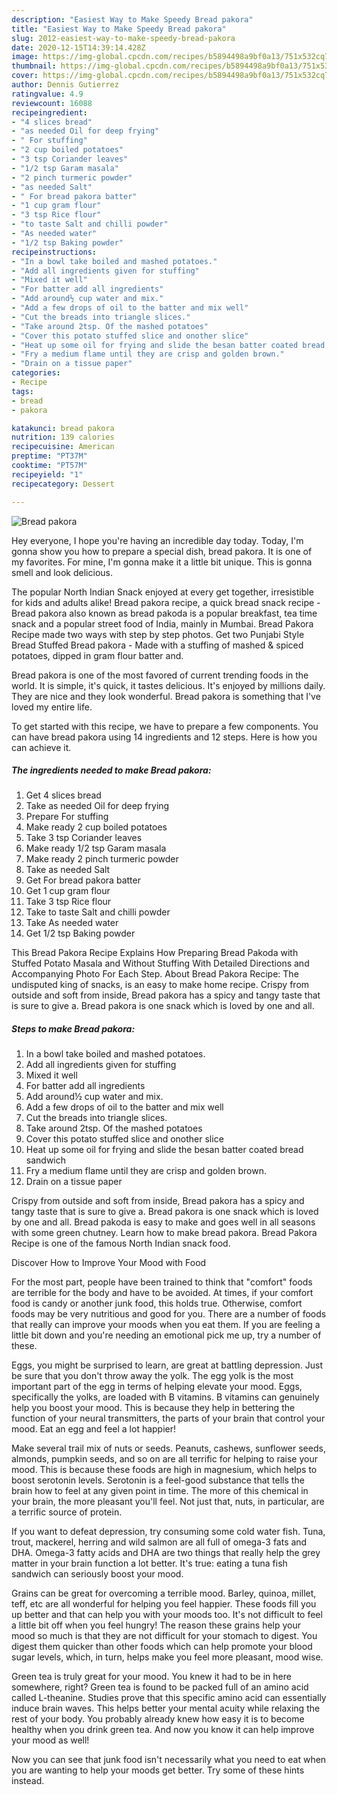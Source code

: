 ```yaml
---
description: "Easiest Way to Make Speedy Bread pakora"
title: "Easiest Way to Make Speedy Bread pakora"
slug: 2012-easiest-way-to-make-speedy-bread-pakora
date: 2020-12-15T14:39:14.428Z
image: https://img-global.cpcdn.com/recipes/b5894498a9bf0a13/751x532cq70/bread-pakora-recipe-main-photo.jpg
thumbnail: https://img-global.cpcdn.com/recipes/b5894498a9bf0a13/751x532cq70/bread-pakora-recipe-main-photo.jpg
cover: https://img-global.cpcdn.com/recipes/b5894498a9bf0a13/751x532cq70/bread-pakora-recipe-main-photo.jpg
author: Dennis Gutierrez
ratingvalue: 4.9
reviewcount: 16088
recipeingredient:
- "4 slices bread"
- "as needed Oil for deep frying"
- " For stuffing"
- "2 cup boiled potatoes"
- "3 tsp Coriander leaves"
- "1/2 tsp Garam masala"
- "2 pinch turmeric powder"
- "as needed Salt"
- " For bread pakora batter"
- "1 cup gram flour"
- "3 tsp Rice flour"
- "to taste Salt and chilli powder"
- "As needed water"
- "1/2 tsp Baking powder"
recipeinstructions:
- "In a bowl take boiled and mashed potatoes."
- "Add all ingredients given for stuffing"
- "Mixed it well"
- "For batter add all ingredients"
- "Add around½ cup water and mix."
- "Add a few drops of oil to the batter and mix well"
- "Cut the breads into triangle slices."
- "Take around 2tsp. Of the mashed potatoes"
- "Cover this potato stuffed slice and onother slice"
- "Heat up some oil for frying and slide the besan batter coated bread sandwich"
- "Fry a medium flame until they are crisp and golden brown."
- "Drain on a tissue paper"
categories:
- Recipe
tags:
- bread
- pakora

katakunci: bread pakora 
nutrition: 139 calories
recipecuisine: American
preptime: "PT37M"
cooktime: "PT57M"
recipeyield: "1"
recipecategory: Dessert

---
```



![Bread pakora](https://img-global.cpcdn.com/recipes/b5894498a9bf0a13/751x532cq70/bread-pakora-recipe-main-photo.jpg)

Hey everyone, I hope you're having an incredible day today. Today, I'm gonna show you how to prepare a special dish, bread pakora. It is one of my favorites. For mine, I'm gonna make it a little bit unique. This is gonna smell and look delicious.

The popular North Indian Snack enjoyed at every get together, irresistible for kids and adults alike! Bread pakora recipe, a quick bread snack recipe - Bread pakora also known as bread pakoda is a popular breakfast, tea time snack and a popular street food of India, mainly in Mumbai. Bread Pakora Recipe made two ways with step by step photos. Get two Punjabi Style Bread Stuffed Bread pakora - Made with a stuffing of mashed &amp; spiced potatoes, dipped in gram flour batter and.

Bread pakora is one of the most favored of current trending foods in the world. It is simple, it's quick, it tastes delicious. It's enjoyed by millions daily. They are nice and they look wonderful. Bread pakora is something that I've loved my entire life.


To get started with this recipe, we have to prepare a few components. You can have bread pakora using 14 ingredients and 12 steps. Here is how you can achieve it.

<!--inarticleads1-->

##### The ingredients needed to make Bread pakora:

1. Get 4 slices bread
1. Take as needed Oil for deep frying
1. Prepare  For stuffing
1. Make ready 2 cup boiled potatoes
1. Take 3 tsp Coriander leaves
1. Make ready 1/2 tsp Garam masala
1. Make ready 2 pinch turmeric powder
1. Take as needed Salt
1. Get  For bread pakora batter
1. Get 1 cup gram flour
1. Take 3 tsp Rice flour
1. Take to taste Salt and chilli powder
1. Take As needed water
1. Get 1/2 tsp Baking powder


This Bread Pakora Recipe Explains How Preparing Bread Pakoda with Stuffed Potato Masala and Without Stuffing With Detailed Directions and Accompanying Photo For Each Step. About Bread Pakora Recipe: The undisputed king of snacks, is an easy to make home recipe. Crispy from outside and soft from inside, Bread pakora has a spicy and tangy taste that is sure to give a. Bread pakora is one snack which is loved by one and all. 

<!--inarticleads2-->

##### Steps to make Bread pakora:

1. In a bowl take boiled and mashed potatoes.
1. Add all ingredients given for stuffing
1. Mixed it well
1. For batter add all ingredients
1. Add around½ cup water and mix.
1. Add a few drops of oil to the batter and mix well
1. Cut the breads into triangle slices.
1. Take around 2tsp. Of the mashed potatoes
1. Cover this potato stuffed slice and onother slice
1. Heat up some oil for frying and slide the besan batter coated bread sandwich
1. Fry a medium flame until they are crisp and golden brown.
1. Drain on a tissue paper


Crispy from outside and soft from inside, Bread pakora has a spicy and tangy taste that is sure to give a. Bread pakora is one snack which is loved by one and all. Bread pakoda is easy to make and goes well in all seasons with some green chutney. Learn how to make bread pakora. Bread Pakora Recipe is one of the famous North Indian snack food. 

Discover How to Improve Your Mood with Food


For the most part, people have been trained to think that "comfort" foods are terrible for the body and have to be avoided. At times, if your comfort food is candy or another junk food, this holds true. Otherwise, comfort foods may be very nutritious and good for you. There are a number of foods that really can improve your moods when you eat them. If you are feeling a little bit down and you're needing an emotional pick me up, try a number of these.

Eggs, you might be surprised to learn, are great at battling depression. Just be sure that you don't throw away the yolk. The egg yolk is the most important part of the egg in terms of helping elevate your mood. Eggs, specifically the yolks, are loaded with B vitamins. B vitamins can genuinely help you boost your mood. This is because they help in bettering the function of your neural transmitters, the parts of your brain that control your mood. Eat an egg and feel a lot happier!

Make several trail mix of nuts or seeds. Peanuts, cashews, sunflower seeds, almonds, pumpkin seeds, and so on are all terrific for helping to raise your mood. This is because these foods are high in magnesium, which helps to boost serotonin levels. Serotonin is a feel-good substance that tells the brain how to feel at any given point in time. The more of this chemical in your brain, the more pleasant you'll feel. Not just that, nuts, in particular, are a terrific source of protein.

If you want to defeat depression, try consuming some cold water fish. Tuna, trout, mackerel, herring and wild salmon are all full of omega-3 fats and DHA. Omega-3 fatty acids and DHA are two things that really help the grey matter in your brain function a lot better. It's true: eating a tuna fish sandwich can seriously boost your mood. 

Grains can be great for overcoming a terrible mood. Barley, quinoa, millet, teff, etc are all wonderful for helping you feel happier. These foods fill you up better and that can help you with your moods too. It's not difficult to feel a little bit off when you feel hungry! The reason these grains help your mood so much is that they are not difficult for your stomach to digest. You digest them quicker than other foods which can help promote your blood sugar levels, which, in turn, helps make you feel more pleasant, mood wise.

Green tea is truly great for your mood. You knew it had to be in here somewhere, right? Green tea is found to be packed full of an amino acid called L-theanine. Studies prove that this specific amino acid can essentially induce brain waves. This helps better your mental acuity while relaxing the rest of your body. You probably already knew how easy it is to become healthy when you drink green tea. And now you know it can help improve your mood as well!

Now you can see that junk food isn't necessarily what you need to eat when you are wanting to help your moods get better. Try  some  of  these  hints  instead.

